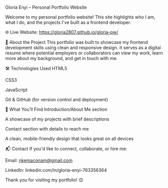 Gloria Enyi – Personal Portfolio Website


Welcome to my personal portfolio website!
This site highlights who I am, what I do, and the projects I've built as a frontend developer.


🌐 Live Website: https://gloria2807.github.io/gloria-pw/


🚀 About the Project
This portfolio was built to showcase my frontend development skills using clean and responsive design. It serves as a digital resume where potential employers or collaborators can view my work, learn more about my background, and get in touch with me.


🛠 Technologies Used
HTML5

CSS3

JavaScript

Git & GitHub (for version control and deployment)


💼 What You’ll Find
Introduction/About Me section

A showcase of my projects with brief descriptions

Contact section with details to reach me

A clean, mobile-friendly design that looks great on all devices


📬 Contact
If you'd like to connect, collaborate, or hire me:

Email: nkemaconam@gmail.com

LinkedIn: linkedin.com/in/gloria-enyi-763356364

Thank you for visiting my portfolio! 😊

